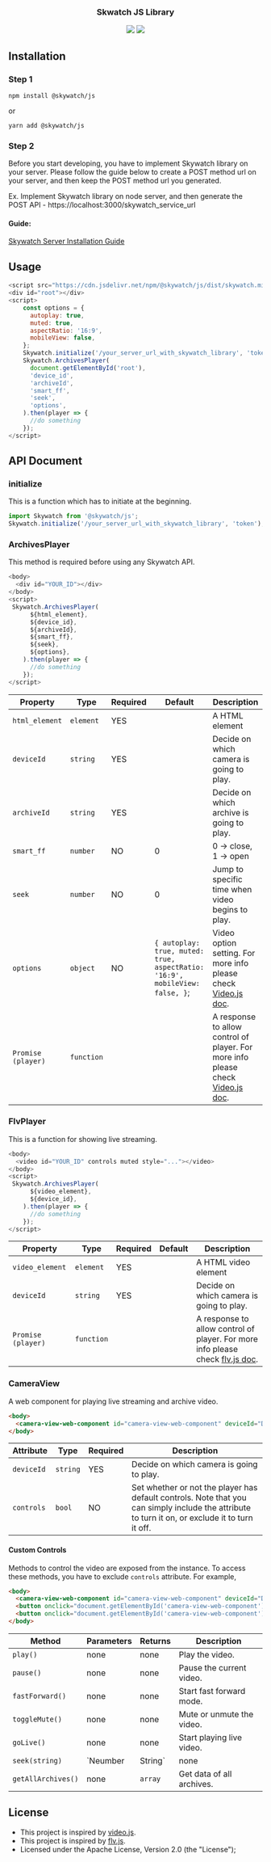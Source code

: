 <h3 align="center">
  Skwatch JS Library
</h3>

<p align="center">
  <a href="https://www.npmjs.com/package/@skywatch/js"><img src="https://img.shields.io/npm/v/@skywatch/js?style=flat-square"></a>
  <a href="https://www.npmjs.com/package/@skywatch/js"><img src="https://img.shields.io/npm/dm/@skywatch/js?style=flat-square"></a>
</p>

## Installation

### Step 1

```
npm install @skywatch/js
```

or

```
yarn add @skywatch/js
```

### Step 2

Before you start developing, you have to implement Skywatch library on your server. Please follow the guide below to create a POST method url on your server, and then keep the POST method url you generated.

Ex. Implement Skywatch library on node server, and then generate the POST API - https://localhost:3000/skywatch_service_url


#### Guide: 

[Skywatch Server Installation Guide](/packages/server#readme)


## Usage

```javascript
<script src="https://cdn.jsdelivr.net/npm/@skywatch/js/dist/skywatch.min.js"></script>
<div id="root"></div>
<script>
    const options = {
      autoplay: true,
      muted: true,
      aspectRatio: '16:9',
      mobileView: false,
    };
    Skywatch.initialize('/your_server_url_with_skywatch_library', 'token');
    Skywatch.ArchivesPlayer(
      document.getElementById('root'),
      'device_id',
      'archiveId',
      'smart_ff',
      'seek',
      'options',
    ).then(player => {
      //do something
    });
</script>
```

## API Document

### initialize

This is a function which has to initiate at the beginning.

```javascript
import Skywatch from '@skywatch/js';
Skywatch.initialize('/your_server_url_with_skywatch_library', 'token');
```

### ArchivesPlayer

This method is required before using any Skywatch API.

```javascript
<body>
  <div id="YOUR_ID"></div>
</body>
<script>
 Skywatch.ArchivesPlayer(
      ${html_element},
      ${device_id},
      ${archiveId},
      ${smart_ff},
      ${seek},
      ${options},
    ).then(player => {
      //do something
    });
</script>
```

| Property           | Type       | Required | Default                                                                     | Description                                                                                                      |
| ------------------ | ---------- | -------- | --------------------------------------------------------------------------- | ---------------------------------------------------------------------------------------------------------------- |
| `html_element`     | `element`  | YES      |                                                                             | A HTML element                                                                                                   |
| `deviceId`         | `string`   | YES      |                                                                             | Decide on which camera is going to play.                                                                         |
| `archiveId`        | `string`   | YES      |                                                                             | Decide on which archive is going to play.                                                                        |
| `smart_ff`         | `number`   | NO       | 0                                                                           | 0 -> close, 1 -> open                                                                                            |
| `seek`             | `number`   | NO       | 0                                                                           | Jump to specific time when video begins to play.                                                                 |
| `options`          | `object`   | NO       | `{ autoplay: true, muted: true, aspectRatio: '16:9', mobileView: false, }`; | Video option setting. For more info please check [Video.js doc](https://docs.videojs.com/tutorial-options.html). |
| `Promise (player)` | `function` |          |                                                                             | A response to allow control of player. For more info please check [Video.js doc](https://docs.videojs.com/#).    |

### FlvPlayer

This is a function for showing live streaming.

```javascript
<body>
  <video id="YOUR_ID" controls muted style="..."></video>
</body>
<script>
 Skywatch.ArchivesPlayer(
      ${video_element},
      ${device_id},
    ).then(player => {
      //do something
    });
</script>
```

| Property           | Type       | Required | Default | Description                                                                                                                                 |
| ------------------ | ---------- | -------- | ------- | ------------------------------------------------------------------------------------------------------------------------------------------- |
| `video_element`    | `element`  | YES      |         | A HTML video element                                                                                                                        |
| `deviceId`         | `string`   | YES      |         | Decide on which camera is going to play.                                                                                                    |
| `Promise (player)` | `function` |          |         | A response to allow control of player. For more info please check [flv.js doc](https://github.com/bilibili/flv.js/edit/master/docs/api.md). |


### CameraView

A web component for playing live streaming and archive video.

```html
<body>
  <camera-view-web-component id="camera-view-web-component" deviceId="DEVICE_ID" controls></camera-view-web-component>
</body>
```

| Attribute   | Type     | Required | Description                                                            |
| ----------- | -------- | -------- | ---------------------------------------------------------------------- |
| `deviceId`  | `string` | YES      | Decide on which camera is going to play.                               |
| `controls`  | `bool`   | NO       | Set whether or not the player has default controls. Note that you can simply include the attribute to turn it on, or exclude it to turn it off. |

#### Custom Controls 
Methods to control the video are exposed from the instance. 
To access these methods, you have to exclude `controls` attribute. For example,

```html
<body>
  <camera-view-web-component id="camera-view-web-component" deviceId="DEVICE_ID"></camera-view-web-component>
  <button onclick="document.getElementById('camera-view-web-component').play()">play</button>
  <button onclick="document.getElementById('camera-view-web-component').pause()">pause</button>
</body>
```

| Method             | Parameters       | Returns  | Description                                |
| ------------------ | ---------------- | -------- | ------------------------------------------ |
| `play()`           | none             | none     | Play the video.                            |
| `pause()`          | none             | none     | Pause the current video.                   |
| `fastForward()`    | none             | none     | Start fast forward mode.                   |
| `toggleMute()`     | none             | none     | Mute or unmute the video.                  |
| `goLive()`         | none             | none     | Start playing live video.                  |
| `seek(string)`     | `Neumber|String` | none     | Play video at the provided unix timestamp. |
| `getAllArchives()` | none             | `array`  | Get data of all archives.                  |   
## License

- This project is inspired by [video.js](https://www.videojs.com).
- This project is inspired by [flv.js](https://github.com/Bilibili/flv.js/).
- Licensed under the Apache License, Version 2.0 (the "License");
